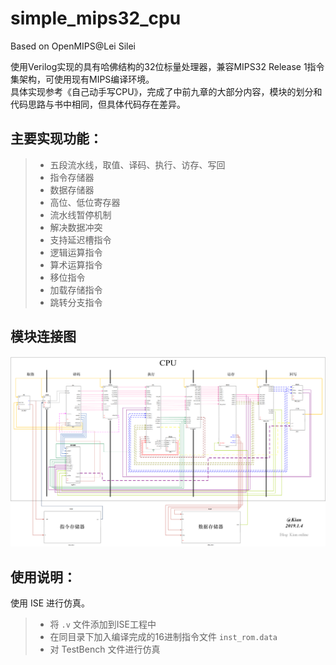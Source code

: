 # simple_mips32_cpu
Based on OpenMIPS@Lei Silei

使用Verilog实现的具有哈佛结构的32位标量处理器，兼容MIPS32 Release 1指令集架构，可使用现有MIPS编译环境。  
具体实现参考《自己动手写CPU》，完成了中前九章的大部分内容，模块的划分和代码思路与书中相同，但具体代码存在差异。

## 主要实现功能：  
> * 五段流水线，取值、译码、执行、访存、写回
> * 指令存储器
> * 数据存储器
> * 高位、低位寄存器
> * 流水线暂停机制
> * 解决数据冲突
> * 支持延迟槽指令
> * 逻辑运算指令
> * 算术运算指令
> * 移位指令
> * 加载存储指令
> * 跳转分支指令  

## 模块连接图 
![pic](https://github.com/kian98/simple_mips32_cpu/raw/master/%E6%A8%A1%E5%9D%97%E8%BF%9E%E6%8E%A5%E5%85%B3%E7%B3%BB%E5%9B%BE.png)

## 使用说明：  
使用 ISE 进行仿真。  
> * 将 `.v` 文件添加到ISE工程中  
> * 在同目录下加入编译完成的16进制指令文件 `inst_rom.data`  
> * 对 TestBench 文件进行仿真
